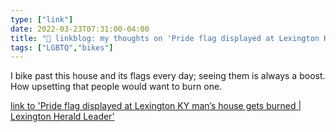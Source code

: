 ```yaml
---
type: ["link"]
date: 2022-03-23T07:31:00-04:00
title: "🔗 linkblog: my thoughts on 'Pride flag displayed at Lexington KY man’s house gets burned | Lexington Herald Leader'"
tags: ["LGBTQ","bikes"]
---
```

I bike past this house and its flags every day; seeing them is always a boost. How upsetting that people would want to burn one.
 
[link to 'Pride flag displayed at Lexington KY man’s house gets burned | Lexington Herald Leader'](https://www.kentucky.com/news/local/counties/fayette-county/article259676075.html)
